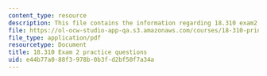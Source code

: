 ```yaml
---
content_type: resource
description: This file contains the information regarding 18.310 exam2 practice questions.
file: https://ol-ocw-studio-app-qa.s3.amazonaws.com/courses/18-310-principles-of-discrete-applied-mathematics-fall-2013/e44b77a088f3978b0b3fd2bf50f7a34a_MIT18_310F13_PracExam3.pdf
file_type: application/pdf
resourcetype: Document
title: 18.310 Exam 2 practice questions
uid: e44b77a0-88f3-978b-0b3f-d2bf50f7a34a
---
```

